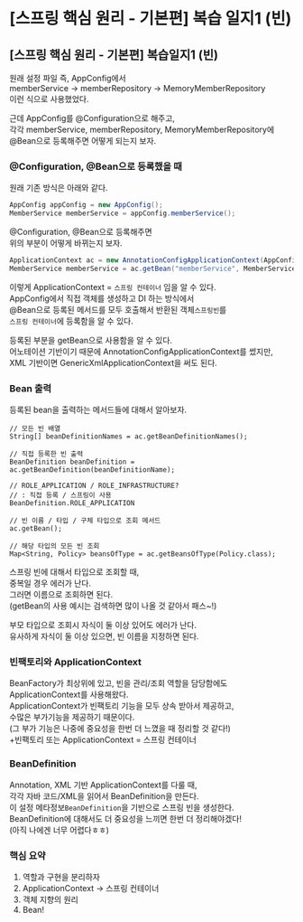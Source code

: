 # [스프링 핵심 원리 - 기본편] 복습 일지1 (빈)



## [스프링 핵심 원리 - 기본편] 복습일지1 (빈)


원래 설정 파일 즉, AppConfig에서   
memberService -> memberRepository -> MemoryMemberRepository   
이런 식으로 사용했었다.  

근데 AppConfig를 @Configuration으로 해주고,  
각각 memberService, memberRepository, MemoryMemberRepository에  
@Bean으로 등록해주면 어떻게 되는지 보자.

### @Configuration, @Bean으로 등록했을 때

원래 기존 방식은 아래와 같다.

```java
AppConfig appConfig = new AppConfig();
MemberService memberService = appConfig.memberService();
```

@Configuration, @Bean으로 등록해주면  
위의 부분이 어떻게 바뀌는지 보자.  

```java
ApplicationContext ac = new AnnotationConfigApplicationContext(AppConfig.class);
MemberService memberService = ac.getBean("memberService", MemberService.class);
```

이렇게 ApplicationContext = `스프링 컨테이너` 임을 알 수 있다.  
AppConfig에서 직접 객체를 생성하고 DI 하는 방식에서  
@Bean으로 등록된 메서드를 모두 호출해서 반환된 객체`스프링빈`를  
`스프링 컨테이너`에 등록함을 알 수 있다.  

등록된 부분을 getBean으로 사용함을 알 수 있다.  
어노테이션 기반이기 때문에 AnnotationConfigApplicationContext를 썼지만,  
XML 기반이면 GenericXmlApplicationContext을 써도 된다.  

### Bean 출력

등록된 bean을 출력하는 메서드들에 대해서 알아보자.  

```
// 모든 빈 배열
String[] beanDefinitionNames = ac.getBeanDefinitionNames();

// 직접 등록한 빈 출력
BeanDefinition beanDefinition = ac.getBeanDefinition(beanDefinitionName);

// ROLE_APPLICATION / ROLE_INFRASTRUCTURE?
// : 직접 등록 / 스프링이 사용
BeanDefinition.ROLE_APPLICATION

// 빈 이름 / 타입 / 구체 타입으로 조회 메서드
ac.getBean();

// 해당 타입의 모든 빈 조회
Map<String, Policy> beansOfType = ac.getBeansOfType(Policy.class);
```

스프링 빈에 대해서 타입으로 조회할 때,  
중복일 경우 에러가 난다.  
그러면 이름으로 조회하면 된다.  
(getBean의 사용 예시는 검색하면 많이 나올 것 같아서 패스~!)    

부모 타입으로 조회시 자식이 둘 이상 있어도 에러가 난다.  
유사하게 자식이 둘 이상 있으면, 빈 이름을 지정하면 된다.  

### 빈팩토리와 ApplicationContext

BeanFactory가 최상위에 있고, 빈을 관리/조회 역할을 담당함에도   
ApplicationContext를 사용해왔다.  
ApplicationContext가 빈팩토리 기능을 모두 상속 받아서 제공하고,  
수많은 부가기능을 제공하기 때문이다.  
(그 부가 기능은 나중에 중요성을 한번 더 느꼈을 때 정리할 것 같다!)  
+빈팩토리 또는 ApplicationContext = 스프링 컨테이너

### BeanDefinition

Annotation, XML 기반 ApplicationContext를 다룰 때,  
각각 자바 코드/XML을 읽어서 BeanDefinition을 만든다.  
이 설정 메타정보`BeanDefinition`을 기반으로 스프링 빈을 생성한다.  
BeanDefinition에 대해서도 더 중요성을 느끼면 한번 더 정리해야겠다!  
(아직 나에겐 너무 어렵다ㅎㅎ)  


### 핵심 요약

1. 역할과 구현을 분리하자
2. ApplicationContext -> 스프링 컨테이너
3. 객체 지향의 원리
4. Bean!
